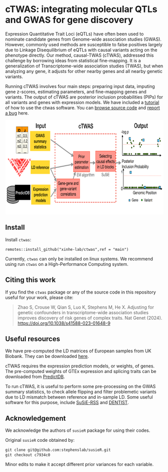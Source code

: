 # cTWAS: integrating molecular QTLs and GWAS for gene discovery

Expression Quantitative Trait Loci (eQTLs) have often been used to nominate candidate genes from Genome-wide association studies (GWAS). However, commonly used methods are susceptible to false positives largely due to Linkage Disequilibrium of eQTLs with causal variants acting on the phenotype directly. Our method, causal-TWAS (cTWAS), addressed this challenge by borrowing ideas from statistical fine-mapping. It is a generalization of Transcriptome-wide association studies (TWAS), but when analyzing any gene, it adjusts for other nearby genes and all nearby genetic variants.  

Running cTWAS involves four main steps: preparing input data, imputing gene z-scores, estimating parameters, and fine-mapping genes and variants. The output of cTWAS are posterior inclusion probabilities (PIPs) for all variants and genes with expression models. We have included a [tutorial](https://xinhe-lab.github.io/ctwas/articles/ctwas_summary_statistics.html) of how to use the ctwas software. You can [browse source code](https://github.com/xinhe-lab/ctwas) and [report a bug](https://github.com/xinhe-lab/ctwas/issues) here. 

<img style="display:block;margin:auto" width="600" height="300" src="./workflow.png">

## Install

Install `ctwas`:

```
remotes::install_github("xinhe-lab/ctwas",ref = "main")
```

Currently, `ctwas` can only be installed on linux systems. 
We recommend using run `ctwas` on a High-Performance Computing system.

## Citing this work

If you find the `ctwas` package or any of the source code in this
repository useful for your work, please cite:

> Zhao S, Crouse W, Qian S, Luo K, Stephens M, He X. 
> Adjusting for genetic confounders in transcriptome-wide association 
> studies improves discovery of risk genes of complex traits. 
> Nat Genet (2024). https://doi.org/10.1038/s41588-023-01648-9

## Useful resources

We have pre-computed the LD matrices of European samples from UK Biobank. They can be downloaded [here](https://uchicago.box.com/s/jqocacd2fulskmhoqnasrknbt59x3xkn). 

cTWAS requires the expression prediction models, or weights, of genes. The pre-computed weights of GTEx expression and splicing traits can be downloaded from [PredictDB](https://predictdb.org/post/2021/07/21/gtex-v8-models-on-eqtl-and-sqtl/). 

To run cTWAS, it is useful to perform some pre-processing on the GWAS summary statistics, to check allele flipping and filter problemetic variants due to LD mismatch between reference and in-sample LD. Some useful software for this purpose, include [SuSiE-RSS](https://stephenslab.github.io/susieR/articles/susierss_diagnostic.html) and [DENTIST](https://github.com/Yves-CHEN/DENTIST/). 

## Acknowledgement

We acknowledge the authors of `susieR` package for using their codes.

Original `susieR` code obtained by:
```
git clone git@github.com:stephenslab/susieR.git
git checkout c7934c0
```

Minor edits to make it accept different prior variances for each variable.
